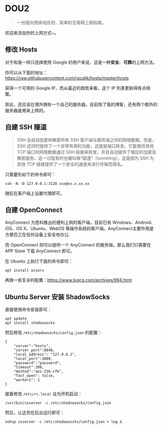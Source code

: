 # DOU2

> 一份面向残疾地区的，简单的无障碍上网指南。

欢迎来添加你的上网方式~。

修改 Hosts
---

对于和我一样只选择使用 Google 的用户来说，这是一种**安全**、**可靠**的上网方法。

你可以从下面的地址：https://raw.githubusercontent.com/racaljk/hosts/master/hosts

获得一个可用的 Google IP，而从最近的趋势来看，这个 IP 列表更新得有点频繁。

除此，还应该在境外拥有一个自己的服务器。目前除了我的博客，还有两个额外的服务器是用来上网的。

自建 SSH 隧道
---

> SSH 会自动加密和解密所有 SSH 客户端与服务端之间的网络数据。但是，SSH 还同时提供了一个非常有用的功能，这就是端口转发。它能够将其他 TCP 端口的网络数据通过 SSH 链接来转发，并且自动提供了相应的加密及解密服务。这一过程有时也被叫做“隧道”（tunneling），这是因为 SSH 为其他 TCP 链接提供了一个安全的通道来进行传输而得名。

只需要形如下的命令即可：

```
ssh -N -D 127.0.0.1:3128 xxx@xx.x.xx.xx
```

随后在客户端上设置代理即可。

自建 OpenConnect
---

AnyConnect 为思科推出的便利上网的客户端，目前已有 Windows、Android、iOS、OS X、Ubuntu、WebOS 等操作系统的客户端。AnyConnect主要作用是方便员工在任何设备上安全地办公.

而 OpenConnect 则可以提供一个 AnyConnect 的服务端，那么我们只需要在 APP Store 下载 AnyConnect 即可。

在 Ubuntu 上执行下面的命令即可：

```
apt install ocserv
```

再做一些复杂的配置：https://www.logcg.com/archives/994.html

Ubuntu Server 安装 ShadowSocks
---

直接使用命令安装即可：

```
apt update
apt install shadowsocks
```

然后修改 `/etc/shadowsocks/config.json` 的配置：

```
{
    "server":"hosts",
    "server_port":8848,
    "local_address": "127.0.0.1",
    "local_port":1080,
    "password":"password",
    "timeout":300,
    "method":"aes-256-cfb",
    "fast_open": false,
    "workers": 1
}
```

接着修改 `/etc/rc.local` 设为开机启动：

```
/usr/bin/ssserver -c /etc/shadowsocks/config.json
```

然后，让这货在后台运行即可：

```
nohup ssserver -c /etc/shadowsocks/config.json > log &
```

